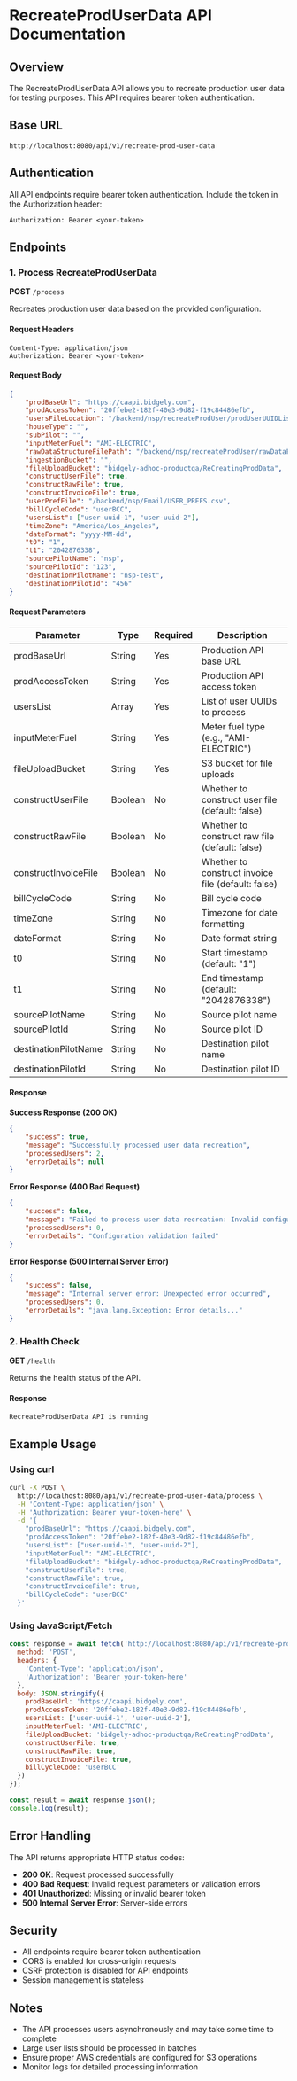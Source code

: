 # RecreateProdUserData API Documentation

## Overview
The RecreateProdUserData API allows you to recreate production user data for testing purposes. This API requires bearer token authentication.

## Base URL
```
http://localhost:8080/api/v1/recreate-prod-user-data
```

## Authentication
All API endpoints require bearer token authentication. Include the token in the Authorization header:
```
Authorization: Bearer <your-token>
```

## Endpoints

### 1. Process RecreateProdUserData
**POST** `/process`

Recreates production user data based on the provided configuration.

#### Request Headers
```
Content-Type: application/json
Authorization: Bearer <your-token>
```

#### Request Body
```json
{
    "prodBaseUrl": "https://caapi.bidgely.com",
    "prodAccessToken": "20ffebe2-182f-40e3-9d82-f19c84486efb",
    "usersFileLocation": "/backend/nsp/recreateProdUser/prodUserUUIDList.txt",
    "houseType": "",
    "subPilot": "",
    "inputMeterFuel": "AMI-ELECTRIC",
    "rawDataStructureFilePath": "/backend/nsp/recreateProdUser/rawDataFileStructure.csv",
    "ingestionBucket": "",
    "fileUploadBucket": "bidgely-adhoc-productqa/ReCreatingProdData",
    "constructUserFile": true,
    "constructRawFile": true,
    "constructInvoiceFile": true,
    "userPrefFile": "/backend/nsp/Email/USER_PREFS.csv",
    "billCycleCode": "userBCC",
    "usersList": ["user-uuid-1", "user-uuid-2"],
    "timeZone": "America/Los_Angeles",
    "dateFormat": "yyyy-MM-dd",
    "t0": "1",
    "t1": "2042876338",
    "sourcePilotName": "nsp",
    "sourcePilotId": "123",
    "destinationPilotName": "nsp-test",
    "destinationPilotId": "456"
}
```

#### Request Parameters

| Parameter | Type | Required | Description |
|-----------|------|----------|-------------|
| prodBaseUrl | String | Yes | Production API base URL |
| prodAccessToken | String | Yes | Production API access token |
| usersList | Array<String> | Yes | List of user UUIDs to process |
| inputMeterFuel | String | Yes | Meter fuel type (e.g., "AMI-ELECTRIC") |
| fileUploadBucket | String | Yes | S3 bucket for file uploads |
| constructUserFile | Boolean | No | Whether to construct user file (default: false) |
| constructRawFile | Boolean | No | Whether to construct raw file (default: false) |
| constructInvoiceFile | Boolean | No | Whether to construct invoice file (default: false) |
| billCycleCode | String | No | Bill cycle code |
| timeZone | String | No | Timezone for date formatting |
| dateFormat | String | No | Date format string |
| t0 | String | No | Start timestamp (default: "1") |
| t1 | String | No | End timestamp (default: "2042876338") |
| sourcePilotName | String | No | Source pilot name |
| sourcePilotId | String | No | Source pilot ID |
| destinationPilotName | String | No | Destination pilot name |
| destinationPilotId | String | No | Destination pilot ID |

#### Response

**Success Response (200 OK)**
```json
{
    "success": true,
    "message": "Successfully processed user data recreation",
    "processedUsers": 2,
    "errorDetails": null
}
```

**Error Response (400 Bad Request)**
```json
{
    "success": false,
    "message": "Failed to process user data recreation: Invalid configuration",
    "processedUsers": 0,
    "errorDetails": "Configuration validation failed"
}
```

**Error Response (500 Internal Server Error)**
```json
{
    "success": false,
    "message": "Internal server error: Unexpected error occurred",
    "processedUsers": 0,
    "errorDetails": "java.lang.Exception: Error details..."
}
```

### 2. Health Check
**GET** `/health`

Returns the health status of the API.

#### Response
```
RecreateProdUserData API is running
```

## Example Usage

### Using curl
```bash
curl -X POST \
  http://localhost:8080/api/v1/recreate-prod-user-data/process \
  -H 'Content-Type: application/json' \
  -H 'Authorization: Bearer your-token-here' \
  -d '{
    "prodBaseUrl": "https://caapi.bidgely.com",
    "prodAccessToken": "20ffebe2-182f-40e3-9d82-f19c84486efb",
    "usersList": ["user-uuid-1", "user-uuid-2"],
    "inputMeterFuel": "AMI-ELECTRIC",
    "fileUploadBucket": "bidgely-adhoc-productqa/ReCreatingProdData",
    "constructUserFile": true,
    "constructRawFile": true,
    "constructInvoiceFile": true,
    "billCycleCode": "userBCC"
  }'
```

### Using JavaScript/Fetch
```javascript
const response = await fetch('http://localhost:8080/api/v1/recreate-prod-user-data/process', {
  method: 'POST',
  headers: {
    'Content-Type': 'application/json',
    'Authorization': 'Bearer your-token-here'
  },
  body: JSON.stringify({
    prodBaseUrl: 'https://caapi.bidgely.com',
    prodAccessToken: '20ffebe2-182f-40e3-9d82-f19c84486efb',
    usersList: ['user-uuid-1', 'user-uuid-2'],
    inputMeterFuel: 'AMI-ELECTRIC',
    fileUploadBucket: 'bidgely-adhoc-productqa/ReCreatingProdData',
    constructUserFile: true,
    constructRawFile: true,
    constructInvoiceFile: true,
    billCycleCode: 'userBCC'
  })
});

const result = await response.json();
console.log(result);
```

## Error Handling

The API returns appropriate HTTP status codes:

- **200 OK**: Request processed successfully
- **400 Bad Request**: Invalid request parameters or validation errors
- **401 Unauthorized**: Missing or invalid bearer token
- **500 Internal Server Error**: Server-side errors

## Security

- All endpoints require bearer token authentication
- CORS is enabled for cross-origin requests
- CSRF protection is disabled for API endpoints
- Session management is stateless

## Notes

- The API processes users asynchronously and may take some time to complete
- Large user lists should be processed in batches
- Ensure proper AWS credentials are configured for S3 operations
- Monitor logs for detailed processing information 